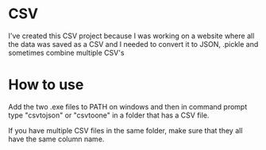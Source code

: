 # CSV
I've created this CSV project because I was working on a website where all the data was saved as a CSV and I needed to convert it to JSON, .pickle and sometimes combine multiple CSV's

# How to use
Add the two .exe files to PATH on windows and then in command prompt type "csvtojson" or "csvtoone" in a folder that has a CSV file.

If you have multiple CSV files in the same folder, make sure that they all have the same column name.
